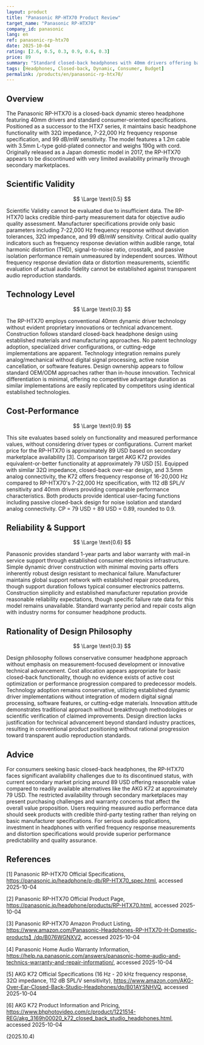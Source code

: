 ```yaml
---
layout: product
title: "Panasonic RP-HTX70 Product Review"
target_name: "Panasonic RP-HTX70"
company_id: panasonic
lang: en
ref: panasonic-rp-htx70
date: 2025-10-04
rating: [2.6, 0.5, 0.3, 0.9, 0.6, 0.3]
price: 89
summary: "Standard closed-back headphones with 40mm drivers offering basic functionality but limited technical advancement and reasonable cost-performance at current pricing levels."
tags: [Headphones, Closed-back, Dynamic, Consumer, Budget]
permalink: /products/en/panasonic-rp-htx70/
---
```


## Overview

The Panasonic RP-HTX70 is a closed-back dynamic stereo headphone featuring 40mm drivers and standard consumer-oriented specifications. Positioned as a successor to the HTX7 series, it maintains basic headphone functionality with 32Ω impedance, 7-22,000 Hz frequency response specification, and 99 dB/mW sensitivity. The model features a 1.2m cable with 3.5mm L-type gold-plated connector and weighs 190g with cord. Originally released as a Japan domestic model in 2017, the RP-HTX70 appears to be discontinued with very limited availability primarily through secondary marketplaces.

## Scientific Validity

$$ \Large \text{0.5} $$

Scientific Validity cannot be evaluated due to insufficient data. The RP-HTX70 lacks credible third-party measurement data for objective audio quality assessment. Manufacturer specifications provide only basic parameters including 7-22,000 Hz frequency response without deviation tolerances, 32Ω impedance, and 99 dB/mW sensitivity. Critical audio quality indicators such as frequency response deviation within audible range, total harmonic distortion (THD), signal-to-noise ratio, crosstalk, and passive isolation performance remain unmeasured by independent sources. Without frequency response deviation data or distortion measurements, scientific evaluation of actual audio fidelity cannot be established against transparent audio reproduction standards.

## Technology Level

$$ \Large \text{0.3} $$

The RP-HTX70 employs conventional 40mm dynamic driver technology without evident proprietary innovations or technical advancement. Construction follows standard closed-back headphone design using established materials and manufacturing approaches. No patent technology adoption, specialized driver configurations, or cutting-edge implementations are apparent. Technology integration remains purely analog/mechanical without digital signal processing, active noise cancellation, or software features. Design ownership appears to follow standard OEM/ODM approaches rather than in-house innovation. Technical differentiation is minimal, offering no competitive advantage duration as similar implementations are easily replicated by competitors using identical established technologies.

## Cost-Performance

$$ \Large \text{0.9} $$

This site evaluates based solely on functionality and measured performance values, without considering driver types or configurations. Current market price for the RP-HTX70 is approximately 89 USD based on secondary marketplace availability [3]. Comparison target AKG K72 provides equivalent-or-better functionality at approximately 79 USD [5]. Equipped with similar 32Ω impedance, closed-back over-ear design, and 3.5mm analog connectivity, the K72 offers frequency response of 16-20,000 Hz compared to RP-HTX70's 7-22,000 Hz specification, with 112 dB SPL/V sensitivity and 40mm drivers providing comparable performance characteristics. Both products provide identical user-facing functions including passive closed-back design for noise isolation and standard analog connectivity. CP = 79 USD ÷ 89 USD = 0.89, rounded to 0.9.

## Reliability & Support

$$ \Large \text{0.6} $$

Panasonic provides standard 1-year parts and labor warranty with mail-in service support through established consumer electronics infrastructure. Simple dynamic driver construction with minimal moving parts offers inherently robust design resistant to mechanical failure. Manufacturer maintains global support network with established repair procedures, though support duration follows typical consumer electronics patterns. Construction simplicity and established manufacturer reputation provide reasonable reliability expectations, though specific failure rate data for this model remains unavailable. Standard warranty period and repair costs align with industry norms for consumer headphone products.

## Rationality of Design Philosophy

$$ \Large \text{0.3} $$

Design philosophy follows conservative consumer headphone approach without emphasis on measurement-focused development or innovative technical advancement. Cost allocation appears appropriate for basic closed-back functionality, though no evidence exists of active cost optimization or performance progression compared to predecessor models. Technology adoption remains conservative, utilizing established dynamic driver implementations without integration of modern digital signal processing, software features, or cutting-edge materials. Innovation attitude demonstrates traditional approach without breakthrough methodologies or scientific verification of claimed improvements. Design direction lacks justification for technical advancement beyond standard industry practices, resulting in conventional product positioning without rational progression toward transparent audio reproduction standards.

## Advice

For consumers seeking basic closed-back headphones, the RP-HTX70 faces significant availability challenges due to its discontinued status, with current secondary market pricing around 89 USD offering reasonable value compared to readily available alternatives like the AKG K72 at approximately 79 USD. The restricted availability through secondary marketplaces may present purchasing challenges and warranty concerns that affect the overall value proposition. Users requiring measured audio performance data should seek products with credible third-party testing rather than relying on basic manufacturer specifications. For serious audio applications, investment in headphones with verified frequency response measurements and distortion specifications would provide superior performance predictability and quality assurance.

## References

[1] Panasonic RP-HTX70 Official Specifications, https://panasonic.jp/headphone/p-db/RP-HTX70_spec.html, accessed 2025-10-04

[2] Panasonic RP-HTX70 Official Product Page, https://panasonic.jp/headphone/products/RP-HTX70.html, accessed 2025-10-04

[3] Panasonic RP-HTX70 Amazon Product Listing, https://www.amazon.com/Panasonic-Headphones-RP-HTX70-H-Domestic-products】/dp/B076WGNXV2, accessed 2025-10-04

[4] Panasonic Home Audio Warranty Information, https://help.na.panasonic.com/answers/panasonic-home-audio-and-technics-warranty-and-repair-information/, accessed 2025-10-04

[5] AKG K72 Official Specifications (16 Hz - 20 kHz frequency response, 32Ω impedance, 112 dB SPL/V sensitivity), https://www.amazon.com/AKG-Over-Ear-Closed-Back-Studio-Headphones/dp/B01AYSNHVQ, accessed 2025-10-04

[6] AKG K72 Product Information and Pricing, https://www.bhphotovideo.com/c/product/1221514-REG/akg_3169h00020_k72_closed_back_studio_headphones.html, accessed 2025-10-04

(2025.10.4)